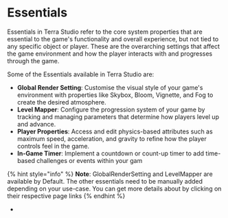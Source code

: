 # Essentials

Essentials in Terra Studio refer to the core system properties that are essential to the game's functionality and overall experience, but not tied to any specific object or player. These are the overarching settings that affect the game environment and how the player interacts with and progresses through the game.

Some of the Essentials available in Terra Studio are:

* **Global Render Setting**: Customise the visual style of your game's environment with properties like Skybox, Bloom, Vignette, and Fog to create the desired atmosphere.
* **Level Mapper**: Configure the progression system of your game by tracking and managing parameters that determine how players level up and advance.
* **Player Properties**: Access and edit physics-based attributes such as maximum speed, acceleration, and gravity to refine how the player controls feel in the game.
* **In-Game Timer**: Implement a countdown or count-up timer to add time-based challenges or events within your gam

{% hint style="info" %}
**Note**: GlobalRenderSetting and LevelMapper are available by Default. The other essentials need to be manually added depending on your use-case. You can get more details about by clicking on their respective page links
{% endhint %}





*

